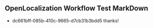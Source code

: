 ## OpenLocalization Workflow Test MarkDown
* dc661bff-085b-410c-9665-d7cb31b3bdd5 thanks!

<!--HONumber=Jul16_HO4-->


